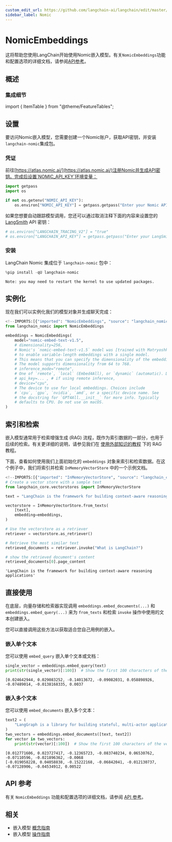 ```yaml
---
custom_edit_url: https://github.com/langchain-ai/langchain/edit/master/docs/docs/integrations/text_embedding/nomic.ipynb
sidebar_label: Nomic
---
```

# NomicEmbeddings

这将帮助您使用LangChain开始使用Nomic嵌入模型。有关`NomicEmbeddings`功能和配置选项的详细文档，请参阅[API参考](https://python.langchain.com/api_reference/nomic/embeddings/langchain_nomic.embeddings.NomicEmbeddings.html)。

## 概述
### 集成细节

import { ItemTable } from "@theme/FeatureTables";

<ItemTable category="text_embedding" item="Nomic" />

## 设置

要访问Nomic嵌入模型，您需要创建一个Nomic账户，获取API密钥，并安装`langchain-nomic`集成包。

### 凭证

前往[https://atlas.nomic.ai/](https://atlas.nomic.ai/)注册Nomic并生成API密钥。完成后设置`NOMIC_API_KEY`环境变量：


```python
import getpass
import os

if not os.getenv("NOMIC_API_KEY"):
    os.environ["NOMIC_API_KEY"] = getpass.getpass("Enter your Nomic API key: ")
```

如果您想要自动跟踪模型调用，您还可以通过取消注释下面的内容来设置您的 [LangSmith](https://docs.smith.langchain.com/) API 密钥：


```python
# os.environ["LANGCHAIN_TRACING_V2"] = "true"
# os.environ["LANGCHAIN_API_KEY"] = getpass.getpass("Enter your LangSmith API key: ")
```

### 安装

LangChain Nomic 集成位于 `langchain-nomic` 包中：


```python
%pip install -qU langchain-nomic
```
```output
Note: you may need to restart the kernel to use updated packages.
```
## 实例化

现在我们可以实例化我们的模型对象并生成聊天完成：


```python
<!--IMPORTS:[{"imported": "NomicEmbeddings", "source": "langchain_nomic", "docs": "https://python.langchain.com/api_reference/nomic/embeddings/langchain_nomic.embeddings.NomicEmbeddings.html", "title": "NomicEmbeddings"}]-->
from langchain_nomic import NomicEmbeddings

embeddings = NomicEmbeddings(
    model="nomic-embed-text-v1.5",
    # dimensionality=256,
    # Nomic's `nomic-embed-text-v1.5` model was [trained with Matryoshka learning](https://blog.nomic.ai/posts/nomic-embed-matryoshka)
    # to enable variable-length embeddings with a single model.
    # This means that you can specify the dimensionality of the embeddings at inference time.
    # The model supports dimensionality from 64 to 768.
    # inference_mode="remote",
    # One of `remote`, `local` (Embed4All), or `dynamic` (automatic). Defaults to `remote`.
    # api_key=... , # if using remote inference,
    # device="cpu",
    # The device to use for local embeddings. Choices include
    # `cpu`, `gpu`, `nvidia`, `amd`, or a specific device name. See
    # the docstring for `GPT4All.__init__` for more info. Typically
    # defaults to CPU. Do not use on macOS.
)
```

## 索引和检索

嵌入模型通常用于检索增强生成 (RAG) 流程，既作为索引数据的一部分，也用于后续的检索。有关更详细的说明，请参见我们在 [使用外部知识的教程](/docs/tutorials/#working-with-external-knowledge) 下的 RAG 教程。

下面，查看如何使用我们上面初始化的 `embeddings` 对象来索引和检索数据。在这个例子中，我们将索引并检索 `InMemoryVectorStore` 中的一个示例文档。


```python
<!--IMPORTS:[{"imported": "InMemoryVectorStore", "source": "langchain_core.vectorstores", "docs": "https://python.langchain.com/api_reference/core/vectorstores/langchain_core.vectorstores.in_memory.InMemoryVectorStore.html", "title": "NomicEmbeddings"}]-->
# Create a vector store with a sample text
from langchain_core.vectorstores import InMemoryVectorStore

text = "LangChain is the framework for building context-aware reasoning applications"

vectorstore = InMemoryVectorStore.from_texts(
    [text],
    embedding=embeddings,
)

# Use the vectorstore as a retriever
retriever = vectorstore.as_retriever()

# Retrieve the most similar text
retrieved_documents = retriever.invoke("What is LangChain?")

# show the retrieved document's content
retrieved_documents[0].page_content
```



```output
'LangChain is the framework for building context-aware reasoning applications'
```


## 直接使用

在底层，向量存储和检索器实现调用 `embeddings.embed_documents(...)` 和 `embeddings.embed_query(...)` 来为 `from_texts` 和检索 `invoke` 操作中使用的文本创建嵌入。

您可以直接调用这些方法以获取适合您自己用例的嵌入。

### 嵌入单个文本

您可以使用 `embed_query` 嵌入单个文本或文档：


```python
single_vector = embeddings.embed_query(text)
print(str(single_vector)[:100])  # Show the first 100 characters of the vector
```
```output
[0.024642944, 0.029083252, -0.14013672, -0.09082031, 0.058898926, -0.07489014, -0.0138168335, 0.0037
```
### 嵌入多个文本

您可以使用 `embed_documents` 嵌入多个文本：


```python
text2 = (
    "LangGraph is a library for building stateful, multi-actor applications with LLMs"
)
two_vectors = embeddings.embed_documents([text, text2])
for vector in two_vectors:
    print(str(vector)[:100])  # Show the first 100 characters of the vector
```
```output
[0.012771606, 0.023727417, -0.12365723, -0.083740234, 0.06530762, -0.07110596, -0.021896362, -0.0068
[-0.019058228, 0.04058838, -0.15222168, -0.06842041, -0.012130737, -0.07128906, -0.04534912, 0.00522
```
## API 参考

有关 `NomicEmbeddings` 功能和配置选项的详细文档，请参阅 [API 参考](https://python.langchain.com/api_reference/nomic/embeddings/langchain_nomic.embeddings.NomicEmbeddings.html)。



## 相关

- 嵌入模型 [概念指南](/docs/concepts/#embedding-models)
- 嵌入模型 [操作指南](/docs/how_to/#embedding-models)

